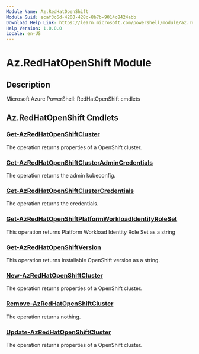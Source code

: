 ```yaml
---
Module Name: Az.RedHatOpenShift
Module Guid: ecaf3c6d-4200-428c-8b7b-9014c8424abb
Download Help Link: https://learn.microsoft.com/powershell/module/az.redhatopenshift
Help Version: 1.0.0.0
Locale: en-US
---
```


# Az.RedHatOpenShift Module
## Description
Microsoft Azure PowerShell: RedHatOpenShift cmdlets

## Az.RedHatOpenShift Cmdlets
### [Get-AzRedHatOpenShiftCluster](Get-AzRedHatOpenShiftCluster.md)
The operation returns properties of a OpenShift cluster.

### [Get-AzRedHatOpenShiftClusterAdminCredentials](Get-AzRedHatOpenShiftClusterAdminCredentials.md)
The operation returns the admin kubeconfig.

### [Get-AzRedHatOpenShiftClusterCredentials](Get-AzRedHatOpenShiftClusterCredentials.md)
The operation returns the credentials.

### [Get-AzRedHatOpenShiftPlatformWorkloadIdentityRoleSet](Get-AzRedHatOpenShiftPlatformWorkloadIdentityRoleSet.md)
This operation returns Platform Workload Identity Role Set as a string

### [Get-AzRedHatOpenShiftVersion](Get-AzRedHatOpenShiftVersion.md)
This operation returns installable OpenShift version as a string.

### [New-AzRedHatOpenShiftCluster](New-AzRedHatOpenShiftCluster.md)
The operation returns properties of a OpenShift cluster.

### [Remove-AzRedHatOpenShiftCluster](Remove-AzRedHatOpenShiftCluster.md)
The operation returns nothing.

### [Update-AzRedHatOpenShiftCluster](Update-AzRedHatOpenShiftCluster.md)
The operation returns properties of a OpenShift cluster.

